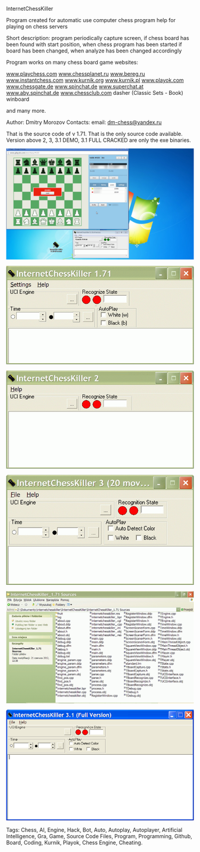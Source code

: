 InternetChessKiller

Program created for automatic use computer chess program
help for playing on chess servers

Short description:
program periodically capture screen,
if chess board has been found with start position,
when chess program has been started
if board has been changed,
when analyze has been changed accordingly

Program works on many chess board game websites:

www.playchess.com
www.chessplanet.ru
www.bereg.ru
www.instantchess.com
www.kurnik.org
www.kurnik.pl
www.playok.com
www.chessgate.de
www.spinchat.de
www.superchat.at
www.aby.spinchat.de
www.chessclub.com dasher (Classic Sets - Book)
winboard

and many more.

Author: Dmitry Morozov
Contacts: email: dm-chess@yandex.ru

That is the source code of v 1.71. 
That is the only source code available.
Version above 2, 3, 3.1 DEMO, 3.1 FULL CRACKED 
are only the exe binaries.

![Tags: Chess, AI, Engine, Hack, Bot, Auto, Autoplay, Autoplayer, Artificial Intelligence, Gra, Game, Source Code Files, Program, Programming, Github, Board, Coding, Kurnik, Playok, Chess Engine, Cheating.](ick0.png "Tags: Chess, AI, Engine, Hack, Bot, Auto, Autoplay, Autoplayer, Artificial Intelligence, Gra, Game, Source Code Files, Program, Programming, Github, Board, Coding, Kurnik, Playok, Chess Engine, Cheating.")

![Tags: Chess, AI, Engine, Hack, Bot, Auto, Autoplay, Autoplayer, Artificial Intelligence, Gra, Game, Source Code Files, Program, Programming, Github, Board, Coding, Kurnik, Playok.](ick1.gif "Tags: Chess, AI, Engine, Hack, Bot, Auto, Autoplay, Autoplayer, Artificial Intelligence, Gra, Game, Source Code Files, Program, Programming, Github, Board, Coding, Kurnik, Playok.")

![InternetChessKiller](ick2.gif "InternetChessKiller")

![InternetChessKiller](ick3.gif "InternetChessKiller")

![InternetChessKiller](ick4.gif "InternetChessKiller")

![InternetChessKiller](ick5.png "InternetChessKiller")

Tags: Chess, AI, Engine, Hack, Bot, Auto, Autoplay, Autoplayer, Artificial Intelligence, Gra, Game, Source Code Files, Program, Programming, Github, Board, Coding, Kurnik, Playok, Chess Engine, Cheating.
